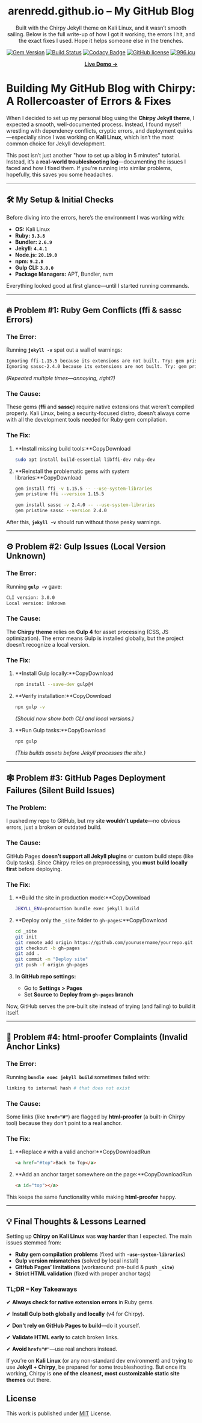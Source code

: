 <div align="center">

  # arenredd.github.io – My GitHub Blog

  Built with the Chirpy Jekyll theme on Kali Linux, and it wasn’t smooth sailing. Below is the full write-up of how I got it working, the errors I hit, and the exact fixes I used. Hope it helps someone else in the trenches.

  [![Gem Version](https://img.shields.io/gem/v/jekyll-theme-chirpy?color=brightgreen)](https://rubygems.org/gems/jekyll-theme-chirpy)
  [![Build Status](https://github.com/cotes2020/jekyll-theme-chirpy/workflows/build/badge.svg?branch=master&event=push)](https://github.com/cotes2020/jekyll-theme-chirpy/actions?query=branch%3Amaster+event%3Apush)
  [![Codacy Badge](https://app.codacy.com/project/badge/Grade/4e556876a3c54d5e8f2d2857c4f43894)](https://www.codacy.com/gh/cotes2020/jekyll-theme-chirpy/dashboard?utm_source=github.com&amp;utm_medium=referral&amp;utm_content=cotes2020/jekyll-theme-chirpy&amp;utm_campaign=Badge_Grade)
  [![GitHub license](https://img.shields.io/github/license/cotes2020/jekyll-theme-chirpy.svg)](https://github.com/cotes2020/jekyll-theme-chirpy/blob/master/LICENSE)
  [![996.icu](https://img.shields.io/badge/link-996.icu-%23FF4D5B.svg)](https://996.icu)

  [**Live Demo →**](https://arenredd.github.io)


</div>

# **Building My GitHub Blog with Chirpy: A Rollercoaster of Errors & Fixes**

When I decided to set up my personal blog using the **Chirpy Jekyll theme**, I expected a smooth, well-documented process. Instead, I found myself wrestling with dependency conflicts, cryptic errors, and deployment quirks—especially since I was working on **Kali Linux**, which isn’t the most common choice for Jekyll development.

This post isn’t just another "how to set up a blog in 5 minutes" tutorial. Instead, it’s a **real-world troubleshooting log**—documenting the issues I faced and how I fixed them. If you're running into similar problems, hopefully, this saves you some headaches.

---

## **🛠 My Setup & Initial Checks**

Before diving into the errors, here’s the environment I was working with:

- **OS:** Kali Linux
- **Ruby:** **`3.3.8`**
- **Bundler:** **`2.6.9`**
- **Jekyll:** **`4.4.1`**
- **Node.js:** **`20.19.0`**
- **npm:** **`9.2.0`**
- **Gulp CLI:** **`3.0.0`**
- **Package Managers:** APT, Bundler, nvm

Everything looked good at first glance—until I started running commands.

---

## **🔥 Problem #1: Ruby Gem Conflicts (ffi & sassc Errors)**

### **The Error:**

Running **`jekyll -v`** spat out a wall of warnings:

```bash
Ignoring ffi-1.15.5 because its extensions are not built. Try: gem pristine ffi --version 1.15.5
Ignoring sassc-2.4.0 because its extensions are not built. Try: gem pristine sassc --version 2.4.0
```

*(Repeated multiple times—annoying, right?)*

### **The Cause:**

These gems (**ffi** and **sassc**) require native extensions that weren’t compiled properly. Kali Linux, being a security-focused distro, doesn’t always come with all the development tools needed for Ruby gem compilation.

### **The Fix:**

1. **Install missing build tools:**CopyDownload
    
    ```bash
    sudo apt install build-essential libffi-dev ruby-dev
    ```
    
2. **Reinstall the problematic gems with system libraries:**CopyDownload
    
    ```bash
    gem install ffi -v 1.15.5 -- --use-system-libraries
    gem pristine ffi --version 1.15.5
    
    gem install sassc -v 2.4.0 -- --use-system-libraries
    gem pristine sassc --version 2.4.0
    ```
    

After this, **`jekyll -v`** should run without those pesky warnings.

---

## **⚙️ Problem #2: Gulp Issues (Local Version Unknown)**

### **The Error:**

Running **`gulp -v`** gave:

```bash
CLI version: 3.0.0
Local version: Unknown
```

### **The Cause:**

The **Chirpy theme** relies on **Gulp 4** for asset processing (CSS, JS optimization). The error means Gulp is installed globally, but the project doesn’t recognize a local version.

### **The Fix:**

1. **Install Gulp locally:**CopyDownload
    
    ```bash
    npm install --save-dev gulp@4
    ```
    
2. **Verify installation:**CopyDownload
    
    ```bash
    npx gulp -v
    ```
    
    *(Should now show both CLI and local versions.)*
    
3. **Run Gulp tasks:**CopyDownload
    
    ```bash
    npx gulp
    ```
    
    *(This builds assets before Jekyll processes the site.)*
    

---

## **🕸 Problem #3: GitHub Pages Deployment Failures (Silent Build Issues)**

### **The Problem:**

I pushed my repo to GitHub, but my site **wouldn’t update**—no obvious errors, just a broken or outdated build.

### **The Cause:**

GitHub Pages **doesn’t support all Jekyll plugins** or custom build steps (like Gulp tasks). Since Chirpy relies on preprocessing, you **must build locally first** before deploying.

### **The Fix:**

1. **Build the site in production mode:**CopyDownload
    
    ```bash
    JEKYLL_ENV=production bundle exec jekyll build
    ```
    
2. **Deploy only the `_site` folder to `gh-pages`:**CopyDownload
    
    ```bash
    cd _site
    git init
    git remote add origin https://github.com/yourusername/yourrepo.git
    git checkout -b gh-pages
    git add .
    git commit -m "Deploy site"
    git push -f origin gh-pages
    ```
    
3. **In GitHub repo settings:**
    - Go to **Settings > Pages**
    - Set **Source** to **Deploy from `gh-pages` branch**

Now, GitHub serves the pre-built site instead of trying (and failing) to build it itself.

---

## **🧪 Problem #4: html-proofer Complaints (Invalid Anchor Links)**

### **The Error:**

Running **`bundle exec jekyll build`** sometimes failed with:

```bash
linking to internal hash # that does not exist
```

### **The Cause:**

Some links (like **`href="#"`**) are flagged by **html-proofer** (a built-in Chirpy tool) because they don’t point to a real anchor.

### **The Fix:**

1. **Replace `#` with a valid anchor:**CopyDownloadRun
    
    ```html
    <a href="#top">Back to Top</a>
    ```
    
2. **Add an anchor target somewhere on the page:**CopyDownloadRun
    
    ```html
    <a id="top"></a>
    ```
    

This keeps the same functionality while making **html-proofer** happy.

---

## **💡 Final Thoughts & Lessons Learned**

Setting up **Chirpy on Kali Linux** was **way harder** than I expected. The main issues stemmed from:

- **Ruby gem compilation problems** (fixed with **`-use-system-libraries`**)
- **Gulp version mismatches** (solved by local install)
- **GitHub Pages’ limitations** (workaround: pre-build & push **`_site`**)
- **Strict HTML validation** (fixed with proper anchor tags)

### **TL;DR – Key Takeaways**

✔ **Always check for native extension errors** in Ruby gems.

✔ **Install Gulp both globally and locally** (v4 for Chirpy).

✔ **Don’t rely on GitHub Pages to build**—do it yourself.

✔ **Validate HTML early** to catch broken links.

✔ **Avoid `href="#"`**—use real anchors instead.

If you’re on **Kali Linux** (or any non-standard dev environment) and trying to use **Jekyll + Chirpy**, be prepared for some troubleshooting. But once it’s working, Chirpy is **one of the cleanest, most customizable static site themes** out there.

## License

This work is published under [MIT](https://github.com/cotes2020/jekyll-theme-chirpy/blob/master/LICENSE) License.

